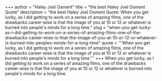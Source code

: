 +++
author = "Haley Joel Osment"
title = "the best Haley Joel Osment Quote"
description = "the best Haley Joel Osment Quote: When you get lucky, as I did getting to work on a series of amazing films, one of the drawbacks career-wise is that the image of you at 10 or 12 or whatever is burned into people's minds for a long time."
slug = "when-you-get-lucky-as-i-did-getting-to-work-on-a-series-of-amazing-films-one-of-the-drawbacks-career-wise-is-that-the-image-of-you-at-10-or-12-or-whatever-is-burned-into-peoples-minds-for-a-long-time"
quote = '''When you get lucky, as I did getting to work on a series of amazing films, one of the drawbacks career-wise is that the image of you at 10 or 12 or whatever is burned into people's minds for a long time.'''
+++
When you get lucky, as I did getting to work on a series of amazing films, one of the drawbacks career-wise is that the image of you at 10 or 12 or whatever is burned into people's minds for a long time.
